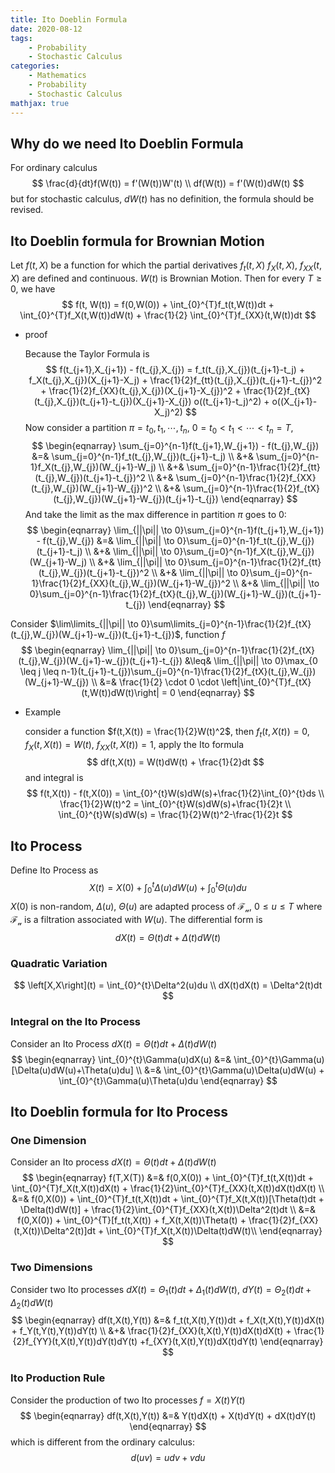 ```yaml
---
title: Ito Doeblin Formula
date: 2020-08-12
tags: 
	- Probability
	- Stochastic Calculus
categories: 
	- Mathematics
	- Probability
	- Stochastic Calculus
mathjax: true
---
```




## Why do we need Ito Doeblin Formula

For ordinary calculus
$$
\frac{d}{dt}f(W(t)) = f'(W(t))W'(t) \\
df(W(t)) = f'(W(t))dW(t)
$$
but for stochastic calculus, $dW(t)$ has no definition, the formula should be revised.

## Ito Doeblin formula for Brownian Motion

Let $f(t,X)$ be a function for which the partial derivatives $f_t(t,X)$ $f_X(t,X)$, $f_{XX}(t, X)$ are defined and continuous. $W(t)$ is Brownian Motion. Then for every $T \geq 0$, we have
$$
f(t, W(t)) = f(0,W(0)) + \int_{0}^{T}f_t(t,W(t))dt + \int_{0}^{T}f_X(t,W(t))dW(t) + \frac{1}{2} \int_{0}^{T}f_{XX}(t,W(t))dt
$$

+ proof

  Because the Taylor Formula is
  $$
  f(t_{j+1},X_{j+1}) - f(t_{j},X_{j}) = f_t(t_{j},X_{j})(t_{j+1}-t_j) + f_X(t_{j},X_{j})(X_{j+1}-X_j) + \frac{1}{2}f_{tt}(t_{j},X_{j})(t_{j+1}-t_{j})^2 +  \frac{1}{2}f_{XX}(t_{j},X_{j})(X_{j+1}-X_{j})^2 + \frac{1}{2}f_{tX}(t_{j},X_{j})(t_{j+1}-t_{j})(X_{j+1}-X_{j}) o((t_{j+1}-t_j)^2) + o((X_{j+1}-X_j)^2)
  $$
  Now consider a partition $\pi = {t_0, t_1, \cdots, t_n}$, $0 = t_0 < t_1 < \cdots < t_n =T$,
  $$
  \begin{eqnarray}
  \sum_{j=0}^{n-1}f(t_{j+1},W_{j+1}) - f(t_{j},W_{j}) &=& \sum_{j=0}^{n-1}f_t(t_{j},W_{j})(t_{j+1}-t_j) \\
  &+& \sum_{j=0}^{n-1}f_X(t_{j},W_{j})(W_{j+1}-W_j) \\
  &+& \sum_{j=0}^{n-1}\frac{1}{2}f_{tt}(t_{j},W_{j})(t_{j+1}-t_{j})^2 \\
  &+& \sum_{j=0}^{n-1}\frac{1}{2}f_{XX}(t_{j},W_{j})(W_{j+1}-W_{j})^2 \\
  &+& \sum_{j=0}^{n-1}\frac{1}{2}f_{tX}(t_{j},W_{j})(W_{j+1}-W_{j})(t_{j+1}-t_{j})
  \end{eqnarray}
  $$
  And take the limit as the max difference in partition $\pi$ goes to 0:
  $$
  \begin{eqnarray}
  \lim_{||\pi|| \to 0}\sum_{j=0}^{n-1}f(t_{j+1},W_{j+1}) - f(t_{j},W_{j}) &=& \lim_{||\pi|| \to 0}\sum_{j=0}^{n-1}f_t(t_{j},W_{j})(t_{j+1}-t_j) \\
  &+& \lim_{||\pi|| \to 0}\sum_{j=0}^{n-1}f_X(t_{j},W_{j})(W_{j+1}-W_j) \\
  &+& \lim_{||\pi|| \to 0}\sum_{j=0}^{n-1}\frac{1}{2}f_{tt}(t_{j},W_{j})(t_{j+1}-t_{j})^2 \\
  &+& \lim_{||\pi|| \to 0}\sum_{j=0}^{n-1}\frac{1}{2}f_{XX}(t_{j},W_{j})(W_{j+1}-W_{j})^2 \\
  &+& \lim_{||\pi|| \to 0}\sum_{j=0}^{n-1}\frac{1}{2}f_{tX}(t_{j},W_{j})(W_{j+1}-W_{j})(t_{j+1}-t_{j})
  \end{eqnarray}
  $$
  

Consider $\lim\limits_{||\pi|| \to 0}\sum\limits_{j=0}^{n-1}\frac{1}{2}f_{tX}(t_{j},W_{j})(W_{j+1}-w_{j})(t_{j+1}-t_{j})$, function $f$ 
$$
\begin{eqnarray}
\lim_{||\pi|| \to 0}\sum_{j=0}^{n-1}\frac{1}{2}f_{tX}(t_{j},W_{j})(W_{j+1}-w_{j})(t_{j+1}-t_{j}) &\leq& \lim_{||\pi|| \to 0}\max_{0 \leq j \leq n-1}(t_{j+1}-t_{j})\sum_{j=0}^{n-1}\frac{1}{2}f_{tX}(t_{j},W_{j})(W_{j+1}-W_{j}) \\
&=& \frac{1}{2} \cdot 0 \cdot \left|\int_{0}^{T}f_{tX}(t,W(t))dW(t)\right| = 0
\end{eqnarray}
$$

+ Example

  consider a function $f(t,X(t)) = \frac{1}{2}W(t)^2$, then $f_t(t,X(t)) = 0$,  $f_X(t,X(t)) = W(t)$,  $f_{XX}(t,X(t)) = 1$, apply the Ito formula
  $$
  df(t,X(t)) = W(t)dW(t) + \frac{1}{2}dt
  $$
  and integral is
  $$
  f(t,X(t)) - f(t,X(0)) = \int_{0}^{t}W(s)dW(s)+\frac{1}{2}\int_{0}^{t}ds \\
  \frac{1}{2}W(t)^2 = \int_{0}^{t}W(s)dW(s)+\frac{1}{2}t \\
  \int_{0}^{t}W(s)dW(s) = \frac{1}{2}W(t)^2-\frac{1}{2}t
  $$





## Ito Process

Define Ito Process as
$$
X(t) = X(0) + \int_{0}^{t}\Delta(u)dW(u) + \int_{0}^{t}\Theta(u)du
$$
$X(0)$ is non-random, $\Delta(u)$, $\Theta(u)$ are adapted process of $\mathscr{F_u}$, $0 \leq u \leq T$ where $\mathscr{F_u}$ is a filtration associated with $W(u)$. The differential form is
$$
dX(t) = \Theta(t)dt + \Delta(t)dW(t)
$$

### Quadratic Variation

$$
\left[X,X\right](t) = \int_{0}^{t}\Delta^2(u)du \\
dX(t)dX(t) = \Delta^2(t)dt
$$

### Integral on the Ito Process

Consider an Ito Process $dX(t) = \Theta(t)dt + \Delta(t)dW(t)$
$$
\begin{eqnarray}
\int_{0}^{t}\Gamma(u)dX(u) &=& \int_{0}^{t}\Gamma(u)[\Delta(u)dW(u)+\Theta(u)du] \\
&=& \int_{0}^{t}\Gamma(u)\Delta(u)dW(u) + \int_{0}^{t}\Gamma(u)\Theta(u)du
\end{eqnarray}
$$

## Ito Doeblin formula for Ito Process

### One Dimension

Consider an Ito process $dX(t) = \Theta(t)dt + \Delta(t)dW(t)$
$$
\begin{eqnarray}
f(T,X(T)) &=&  f(0,X(0)) + \int_{0}^{T}f_t(t,X(t))dt + \int_{0}^{T}f_X(t,X(t))dX(t) + \frac{1}{2}\int_{0}^{T}f_{XX}(t,X(t))dX(t)dX(t) \\
&=& f(0,X(0)) + \int_{0}^{T}f_t(t,X(t))dt + \int_{0}^{T}f_X(t,X(t))[\Theta(t)dt + \Delta(t)dW(t)] + \frac{1}{2}\int_{0}^{T}f_{XX}(t,X(t))\Delta^2(t)dt \\
&=& f(0,X(0)) + \int_{0}^{T}[f_t(t,X(t)) + f_X(t,X(t))\Theta(t) + \frac{1}{2}f_{XX}(t,X(t))\Delta^2(t)]dt + \int_{0}^{T}f_X(t,X(t))\Delta(t)dW(t)\\
\end{eqnarray}
$$

### Two Dimensions

Consider two Ito processes  $dX(t) = \Theta_1(t)dt + \Delta_1(t)dW(t)$,  $dY(t) = \Theta_2(t)dt + \Delta_2(t)dW(t)$
$$
\begin{eqnarray}
df(t,X(t),Y(t)) &=& f_t(t,X(t),Y(t))dt + f_X(t,X(t),Y(t))dX(t) + f_Y(t,Y(t),Y(t))dY(t) \\
&+& \frac{1}{2}f_{XX}(t,X(t),Y(t))dX(t)dX(t) + \frac{1}{2}f_{YY}(t,X(t),Y(t))dY(t)dY(t) +f_{XY}(t,X(t),Y(t))dX(t)dY(t)
\end{eqnarray}
$$


### Ito Production Rule

Consider the production of two Ito processes $f = X(t)Y(t)$
$$
\begin{eqnarray}
df(t,X(t),Y(t)) &=& Y(t)dX(t) + X(t)dY(t) + dX(t)dY(t)
\end{eqnarray}
$$
which is different from the ordinary calculus:
$$
d(uv) = udv + vdu
$$
